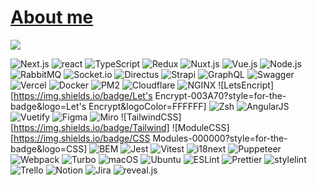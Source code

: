 # [About me](https://shorturl.at/lvFIV)

![](https://komarev.com/ghpvc/?username=mindr17)

![Next.js](https://img.shields.io/badge/Next.js-FFFFFF?style=for-the-badge&logo=Next.js&logoColor=000000)
![react](https://img.shields.io/badge/react-61DAFB?style=for-the-badge&logo=react&logoColor=000000)
![TypeScript](https://img.shields.io/badge/TypeScript-3178C6?style=for-the-badge&logo=TypeScript&logoColor=FFFFFF)
![Redux](https://img.shields.io/badge/Redux-764ABC?style=for-the-badge&logo=Redux&logoColor=FFFFFF)
![Nuxt.js](https://img.shields.io/badge/Nuxt.js-00DC82?style=for-the-badge&logo=Nuxt.js&logoColor=FFFFFF)
![Vue.js](https://img.shields.io/badge/Vue.js-4FC08D?style=for-the-badge&logo=Vue.js&logoColor=000000)
![Node.js](https://img.shields.io/badge/Node.js-339933?style=for-the-badge&logo=Node.js&logoColor=FFFFFF)
![RabbitMQ](https://img.shields.io/badge/RabbitMQ-FF6600?style=for-the-badge&logo=RabbitMQ&logoColor=FFFFFF)
![Socket.io](https://img.shields.io/badge/Socket.io-FFFFFF?style=for-the-badge&logo=Socket.io&logoColor=010101)
![Directus](https://img.shields.io/badge/Directus-FFFFFF?style=for-the-badge&logo=Directus&logoColor=263238)
![Strapi](https://img.shields.io/badge/Strapi-4945FF?style=for-the-badge&logo=Strapi&logoColor=FFFFFF)
![GraphQL](https://img.shields.io/badge/GraphQL-FFFFFF?style=for-the-badge&logo=GraphQL&logoColor=E10098)
![Swagger](https://img.shields.io/badge/Swagger-85EA2D?style=for-the-badge&logo=Swagger&logoColor=000000)
![Vercel](https://img.shields.io/badge/Vercel-000000?style=for-the-badge&logo=Vercel&logoColor=FFFFFF)
![Docker](https://img.shields.io/badge/Docker-2496ED?style=for-the-badge&logo=Docker&logoColor=FFFFFF)
![PM2](https://img.shields.io/badge/PM2-2B037A?style=for-the-badge&logo=PM2&logoColor=FFFFFF)
![Cloudflare](https://img.shields.io/badge/Cloudflare-F38020?style=for-the-badge&logo=Cloudflare&logoColor=000000)
![NGINX](https://img.shields.io/badge/NGINX-009639?style=for-the-badge&logo=NGINX&logoColor=FFFFFF)
![LetsEncript][https://img.shields.io/badge/Let's Encrypt-003A70?style=for-the-badge&logo=Let's Encrypt&logoColor=FFFFFF]
![Zsh](https://img.shields.io/badge/Zsh-FFFFFF?style=for-the-badge&logo=Zsh&logoColor=F15A24)
![AngularJS](https://img.shields.io/badge/AngularJS-E23237?style=for-the-badge&logo=AngularJS&logoColor=FFFFFF)
![Vuetify](https://img.shields.io/badge/Vuetify-1867C0?style=for-the-badge&logo=Vuetify&logoColor=FFFFFF)
![Figma](https://img.shields.io/badge/Figma-FFFFFF?style=for-the-badge&logo=Figma&logoColor=F24E1E)
![Miro](https://img.shields.io/badge/Miro-FFFFFF?style=for-the-badge&logo=Miro&logoColor=050038)
![TailwindCSS][https://img.shields.io/badge/Tailwind]
![ModuleCSS][https://img.shields.io/badge/CSS Modules-000000?style=for-the-badge&logo=CSS]
![BEM](https://img.shields.io/badge/BEM-000000?style=for-the-badge&logo=BEM&logoColor=FFFFFF)
![Jest](https://img.shields.io/badge/Jest-C21325?style=for-the-badge&logo=Jest&logoColor=FFFFFF)
![Vitest](https://img.shields.io/badge/Vitest-FFFFFF?style=for-the-badge&logo=Vitest&logoColor=6E9F18)
![i18next](https://img.shields.io/badge/i18next-26A69A?style=for-the-badge&logo=i18next&logoColor=FFFFFF)
![Puppeteer](https://img.shields.io/badge/Puppeteer-FFFFFF?style=for-the-badge&logo=Puppeteer&logoColor=40B5A4)
![Webpack](https://img.shields.io/badge/Webpack-8DD6F9?style=for-the-badge&logo=Webpack&logoColor=000000)
![Turbo](https://img.shields.io/badge/Turbo-000000?style=for-the-badge&logo=Turbo&logoColor=5CD8E5)
![macOS](https://img.shields.io/badge/macOS-000000?style=for-the-badge&logo=macOS&logoColor=FFFFFF)
![Ubuntu](https://img.shields.io/badge/Ubuntu-FFFFFF?style=for-the-badge&logo=Ubuntu&logoColor=E95420)
![ESLint](https://img.shields.io/badge/ESLint-FFFFFF?style=for-the-badge&logo=ESLint&logoColor=4B32C3)
![Prettier](https://img.shields.io/badge/Prettier-F7B93E?style=for-the-badge&logo=Prettier&logoColor=000000)
![stylelint](https://img.shields.io/badge/stylelint-263238?style=for-the-badge&logo=stylelint&logoColor=FFFFFF)
![Trello](https://img.shields.io/badge/Trello-FFFFFF?style=for-the-badge&logo=Trello&logoColor=0052CC)
![Notion](https://img.shields.io/badge/Notion-000000?style=for-the-badge&logo=Notion&logoColor=FFFFFF)
![Jira](https://img.shields.io/badge/Jira-0052CC?style=for-the-badge&logo=Jira&logoColor=FFFFFF)
![reveal.js](https://img.shields.io/badge/reveal.js-F2E142?style=for-the-badge&logo=reveal.js&logoColor=000000)